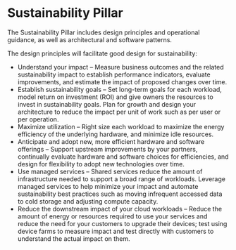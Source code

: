 # Sustainability Pillar

The Sustainability Pillar includes design principles and operational guidance,
as well as architectural and software patterns.

The design principles will facilitate good design for sustainability:

- Understand your impact – Measure business outcomes and the related
  sustainability impact to establish performance indicators, evaluate
  improvements, and estimate the impact of proposed changes over time.
- Establish sustainability goals – Set long-term goals for each workload, model
  return on investment (ROI) and give owners the resources to invest in
  sustainability goals. Plan for growth and design your architecture to reduce
  the impact per unit of work such as per user or per operation.
- Maximize utilization – Right size each workload to maximize the energy
  efficiency of the underlying hardware, and minimize idle resources.
- Anticipate and adopt new, more efficient hardware and software offerings –
  Support upstream improvements by your partners, continually evaluate hardware
  and software choices for efficiencies, and design for flexibility to adopt new
  technologies over time.
- Use managed services – Shared services reduce the amount of infrastructure
  needed to support a broad range of workloads. Leverage managed services to
  help minimize your impact and automate sustainability best practices such as
  moving infrequent accessed data to cold storage and adjusting compute
  capacity.
- Reduce the downstream impact of your cloud workloads – Reduce the amount of
  energy or resources required to use your services and reduce the need for your
  customers to upgrade their devices; test using device farms to measure impact
  and test directly with customers to understand the actual impact on them.

